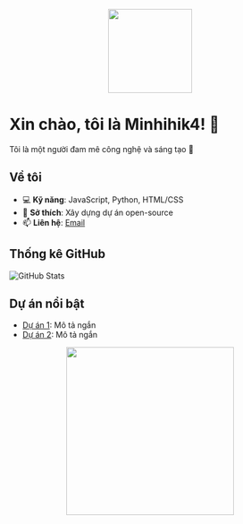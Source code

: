 <p align="center">
  <img src="https://media.giphy.com/media/LmNwrBhejkK9EFP504/giphy.gif" width="150"/>
</p>

# Xin chào, tôi là Minhihik4! 👋

Tôi là một người đam mê công nghệ và sáng tạo 🌌

## Về tôi
- 💻 **Kỹ năng**: JavaScript, Python, HTML/CSS
- 🌟 **Sở thích**: Xây dựng dự án open-source
- 📫 **Liên hệ**: [Email](mailto:minhminh9956@gmail.com)

## Thống kê GitHub
![GitHub Stats](https://github-readme-stats.vercel.app/api?username=Minhihik4&show_icons=true&theme=dracula)

## Dự án nổi bật
- [Dự án 1](https://github.com/Minhihik4/project1): Mô tả ngắn
- [Dự án 2](https://github.com/Minhihik4/project2): Mô tả ngắn

<p align="center">
  <img src="https://raw.githubusercontent.com/Minhihik4/Minhihik4/main/space.svg" width="300"/>
</p>
